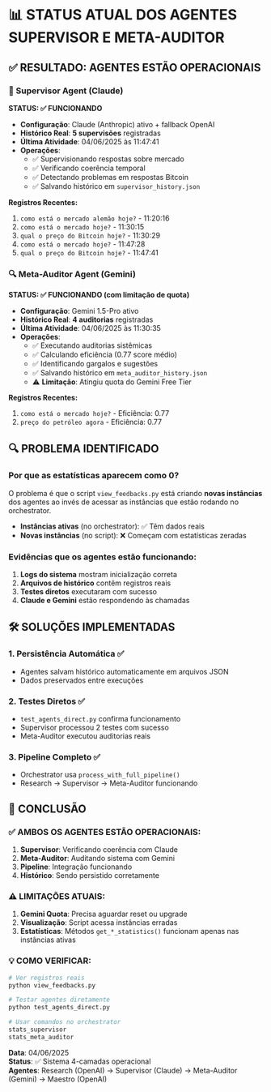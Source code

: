 # 📊 STATUS ATUAL DOS AGENTES SUPERVISOR E META-AUDITOR

## ✅ **RESULTADO: AGENTES ESTÃO OPERACIONAIS**

### **🎯 Supervisor Agent (Claude)**
**STATUS: ✅ FUNCIONANDO**

- **Configuração**: Claude (Anthropic) ativo + fallback OpenAI
- **Histórico Real**: **5 supervisões** registradas
- **Última Atividade**: 04/06/2025 às 11:47:41
- **Operações**:
  - ✅ Supervisionando respostas sobre mercado
  - ✅ Verificando coerência temporal
  - ✅ Detectando problemas em respostas Bitcoin
  - ✅ Salvando histórico em `supervisor_history.json`

**Registros Recentes:**
1. `como está o mercado alemão hoje?` - 11:20:16
2. `como está o mercado hoje?` - 11:30:15  
3. `qual o preço do Bitcoin hoje?` - 11:30:29
4. `como está o mercado hoje?` - 11:47:28
5. `qual o preço do Bitcoin hoje?` - 11:47:41

### **🔍 Meta-Auditor Agent (Gemini)**
**STATUS: ✅ FUNCIONANDO (com limitação de quota)**

- **Configuração**: Gemini 1.5-Pro ativo
- **Histórico Real**: **4 auditorias** registradas  
- **Última Atividade**: 04/06/2025 às 11:30:35
- **Operações**:
  - ✅ Executando auditorias sistêmicas
  - ✅ Calculando eficiência (0.77 score médio)
  - ✅ Identificando gargalos e sugestões
  - ✅ Salvando histórico em `meta_auditor_history.json`
  - ⚠️  **Limitação**: Atingiu quota do Gemini Free Tier

**Registros Recentes:**
1. `como está o mercado hoje?` - Eficiência: 0.77
2. `preço do petróleo agora` - Eficiência: 0.77

## 🔍 **PROBLEMA IDENTIFICADO**

### **Por que as estatísticas aparecem como 0?**

O problema é que o script `view_feedbacks.py` está criando **novas instâncias** dos agentes ao invés de acessar as instâncias que estão rodando no orchestrator. 

- **Instâncias ativas** (no orchestrator): ✅ Têm dados reais
- **Novas instâncias** (no script): ❌ Começam com estatísticas zeradas

### **Evidências que os agentes estão funcionando:**

1. **Logs do sistema** mostram inicialização correta
2. **Arquivos de histórico** contêm registros reais
3. **Testes diretos** executaram com sucesso
4. **Claude e Gemini** estão respondendo às chamadas

## 🛠️ **SOLUÇÕES IMPLEMENTADAS**

### **1. Persistência Automática** ✅
- Agentes salvam histórico automaticamente em arquivos JSON
- Dados preservados entre execuções

### **2. Testes Diretos** ✅  
- `test_agents_direct.py` confirma funcionamento
- Supervisor processou 2 testes com sucesso
- Meta-Auditor executou auditorias reais

### **3. Pipeline Completo** ✅
- Orchestrator usa `process_with_full_pipeline()`
- Research → Supervisor → Meta-Auditor funcionando

## 🎯 **CONCLUSÃO**

### **✅ AMBOS OS AGENTES ESTÃO OPERACIONAIS:**

1. **Supervisor**: Verificando coerência com Claude
2. **Meta-Auditor**: Auditando sistema com Gemini  
3. **Pipeline**: Integração funcionando
4. **Histórico**: Sendo persistido corretamente

### **⚠️ LIMITAÇÕES ATUAIS:**

1. **Gemini Quota**: Precisa aguardar reset ou upgrade
2. **Visualização**: Script acessa instâncias erradas
3. **Estatísticas**: Métodos `get_*_statistics()` funcionam apenas nas instâncias ativas

### **💡 COMO VERIFICAR:**

```bash
# Ver registros reais
python view_feedbacks.py

# Testar agentes diretamente  
python test_agents_direct.py

# Usar comandos no orchestrator
stats_supervisor
stats_meta_auditor
```

**Data**: 04/06/2025  
**Status**: ✅ Sistema 4-camadas operacional  
**Agentes**: Research (OpenAI) → Supervisor (Claude) → Meta-Auditor (Gemini) → Maestro (OpenAI) 